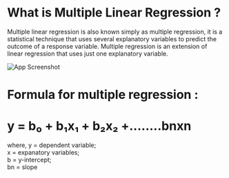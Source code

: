 
# What is Multiple Linear Regression ?

Multiple linear regression is also known simply as multiple regression, it is a statistical technique that uses several explanatory variables to predict the outcome of a response variable. 
Multiple regression is an extension of linear regression that uses just one explanatory variable.




![App Screenshot](https://miro.medium.com/v2/resize:fit:1200/1*d76fdzlaRBvmWfRy2mxqhA.png)


# Formula for multiple regression : 

# y = b₀ + b₁x₁ + b₂x₂ +........bnxn

where,  y = dependent variable;     
        x = expanatory variables;   
        b = y-intercept;    
        bn = slope 